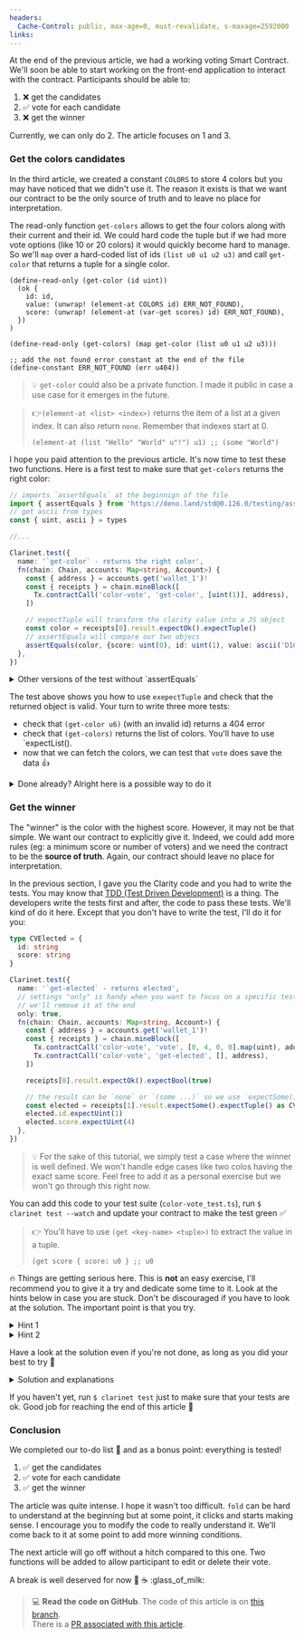 ```yaml
---
headers:
  Cache-Control: public, max-age=0, must-revalidate, s-maxage=2592000
links:
---
```


At the end of the previous article, we had a working voting Smart Contract. We'll soon be able to start working on the front-end application to interact with the contract. Participants should be able to:
1. ❌ get the candidates
1. ✅ vote for each candidate
1. ❌ get the winner

Currently, we can only do 2. The article focuses on 1 and 3.

### Get the colors candidates

In the third article, we created a constant `COLORS` to store 4 colors but you may have noticed that we didn't use it. The reason it exists is that we want our contract to be the only source of truth and to leave no place for interpretation.

The read-only function `get-colors` allows to get the four colors along with their current and their id. We could hard code the tuple but if we had more vote options (like 10 or 20 colors) it would quickly become hard to manage. So we'll `map` over a hard-coded list of ids `(list u0 u1 u2 u3)` and call `get-color` that returns a tuple for a single color.

```clarity
(define-read-only (get-color (id uint))
  (ok {
    id: id,
    value: (unwrap! (element-at COLORS id) ERR_NOT_FOUND),
    score: (unwrap! (element-at (var-get scores) id) ERR_NOT_FOUND),
  })
)

(define-read-only (get-colors) (map get-color (list u0 u1 u2 u3)))

;; add the not found error constant at the end of the file
(define-constant ERR_NOT_FOUND (err u404))
```

> :bulb: `get-color` could also be a private function. I made it public in case a use case for it emerges in the future.

> :point_right:`(element-at <list> <index>)` returns the item of a list at a given index. It can also return `none`. Remember that indexes start at 0.
> ```clarity
> (element-at (list "Hello" "World" u"!") u1) ;; (some "World")
> ```

I hope you paid attention to the previous article. It's now time to test these two functions.
Here is a first test to make sure that `get-colors` returns the right color:

```ts
// imports `assertEquals` at the beginnign of the file
import { assertEquals } from 'https://deno.land/std@0.126.0/testing/asserts.ts'
// get ascii from types
const { uint, ascii } = types

//...

Clarinet.test({
  name: '`get-color` - returns the right color',
  fn(chain: Chain, accounts: Map<string, Account>) {
    const { address } = accounts.get('wallet_1')!
    const { receipts } = chain.mineBlock([
      Tx.contractCall('color-vote', 'get-color', [uint(1)], address),
    ])

    // expectTuple will transform the clarity value into a JS object
    const color = receipts[0].result.expectOk().expectTuple()
    // assertEquals will compare our two objecs
    assertEquals(color, {score: uint(0), id: uint(1), value: ascii('D1C0A8') })
  },
})
```

<details>
<summary>Other versions of the test without `assertEquals`</summary>

```ts
// I named the type `CV` for `Clarity Value`
// we expect an object where every value is a string
// { id: "u1", score: "u0", value: '"D1C0A8"' }
type CVColor = {
  id: string
  score: string
  value: string
}

Clarinet.test({
  name: '`get-color` - returns the right color',
  fn(chain: Chain, accounts: Map<string, Account>) {
    const { address } = accounts.get('wallet_1')!
    const { receipts } = chain.mineBlock([
      Tx.contractCall('color-vote', 'get-color', [uint(1)], address),
    ])

    // `as CVColor` is not the cleanest way to do it but it's good enough
    const color = receipts[0].result.expectOk().expectTuple() as CVColor
    color.id.expectUint(1)
    color.score.expectUint(0)
    color.value.expectAscii('D1C0A8')
  },
})
```
</details>

The test above shows you how to use `exepectTuple` and check that the returned object is valid. Your turn to write three more tests:
- check that `(get-color u6)` (with an invalid id) returns a 404 error
- check that `(get-colors)` returns the list of colors. You'll have to use `expectList().
- now that we can fetch the colors, we can test that `vote` does save the data :+1:

<details>
<summary>Done already? Alright here is a possible way to do it</summary>

```ts
Clarinet.test({
  name: '`get-color` - returns 404 for invalid id',
  fn(chain: Chain, accounts: Map<string, Account>) {
    const { address } = accounts.get('wallet_1')!
    const { receipts } = chain.mineBlock([
      Tx.contractCall('color-vote', 'get-color', [uint(10)], address),
    ])

    receipts[0].result.expectErr().expectUint(404)
  },
})

Clarinet.test({
  name: '`get-colors` - returns the array of colors',
  fn(chain: Chain, accounts: Map<string, Account>) {
    const { address } = accounts.get('wallet_1')!
    const { receipts } = chain.mineBlock([
      Tx.contractCall('color-vote', 'get-colors', [], address),
    ])

    const colors = receipts[0].result.expectList()

    const expectedColors = ['F97316', 'D1C0A8', '2563EB', '65A30D']
    colors.forEach((colorTuple, i) => {
      const color = colorTuple.expectOk().expectTuple() as CVColor
      color.id.expectUint(i)
      color.value.expectAscii(expectedColors[i])
    })
  },
})

Clarinet.test({
  name: '`vote` - sets the vote values',
  fn(chain: Chain, accounts: Map<string, Account>) {
    const { address } = accounts.get('wallet_1')!
    const { receipts } = chain.mineBlock([
      Tx.contractCall('color-vote', 'vote', [5, 4, 3, 2].map(uint), address),
      Tx.contractCall('color-vote', 'get-color', [uint(0)], address),
    ])

    receipts[0].result.expectOk()
    const color = receipts[1].result.expectOk().expectTuple() as CVColor
    color.score.expectUint(5)
  },
})
```
</details>


### Get the winner

The "winner" is the color with the highest score. However, it may not be that simple. We want our contract to explicitly give it. Indeed, we could add more rules (eg: a minimum score or number of voters) and we need the contract to be the **source of truth**. Again, our contract should leave no place for interpretation.

In the previous section, I gave you the Clarity code and you had to write the tests. You may know that [TDD (Test Driven Development)](https://en.wikipedia.org/wiki/Test-driven_development) is a thing. The developers write the tests first and after, the code to pass these tests. We'll kind of do it here. Except that you don't have to write the test, I'll do it for you:


```ts
type CVElected = {
  id: string
  score: string
}

Clarinet.test({
  name: '`get-elected` - returns elected',
  // settings "only" is handy when you want to focus on a specific test
  // we'll remove it at the end
  only: true,
  fn(chain: Chain, accounts: Map<string, Account>) {
    const { address } = accounts.get('wallet_1')!
    const { receipts } = chain.mineBlock([
      Tx.contractCall('color-vote', 'vote', [0, 4, 0, 0].map(uint), address),
      Tx.contractCall('color-vote', 'get-elected', [], address),
    ])

    receipts[0].result.expectOk().expectBool(true)

    // the result can be `none` or `(some ...)` so we use `expectSome()`
    const elected = receipts[1].result.expectSome().expectTuple() as CVElected
    elected.id.expectUint(1)
    elected.score.expectUint(4)
  },
})
```

> :bulb: For the sake of this tutorial, we simply test a case where the winner is well defined. We won't handle edge cases like two colos having the exact same score. Feel free to add it as a personal exercise but we won't go through this right now.

You can add this code to your test suite (`color-vote_test.ts`), run `$ clarinet test --watch` and update your contract to make the test green :white_check_mark:

> :point_right: You'll have to use `(get <key-name> <tuple>)` to extract the value in a tuple.
>```clarity
> (get score { score: u0 } ;; u0
>```

:fire: Things are getting serious here. This is **not** an easy exercise, I'll recommend you to give it a try and dedicate some time to it. Look at the hints below in case you are stuck. Don't be discouraged if you have to look at the solution. The important point is that you try.


<details>
<summary>Hint 1</summary>

Similarly to `get-colors`, we'll want to iterate on the color IDs, but we only want to return one of the colors. Or none. So we won't use `map` to iterate on the colors but `fold`. As always, have a look at the ["Iterate on lists" articles](/02-clarity-language/01-iterate-on-lists#fold) if you need to check how `fold` works.

Let's write the `get-elected` function that will call `find-best` on each id thanks to `fold`.  
This initial value of fold will be `none`.

```clarity
(define-read-only (get-elected) (fold find-best (list u0 u1 u2 u3) none))
```

Now your job is to write the `find-best` function.
</details>

<details>
<summary>Hint 2</summary>

The `find-best` function accepts two arguments.  
The first one will be passed each `id` of our list. It's named `next` as in "next ID to check".  
The second argument will be, for each iteration, the color with the current best score. It's initialized with `none` so to make our type consistent, it has to be optional.

Here is the signature of the function:

```clarity
(define-private (find-best
  (next uint)
  (current (optional { id: uint, score: uint }))
)
  ;; ...
)
```

Complete the function so that it returns `(some { id: uint, score: uint })`
</details>

Have a look at the solution even if you're not done, as long as you did your best to try :muscle:

<details>
<summary>Solution and explanations</summary>

The solution only takes a few lines but these lines are quite intense! Look at it and read the explanations below.

```clarity
(define-private (find-best
  (next uint)
  (current (optional { id: uint, score: uint }))
)
  (let ((next-score (unwrap-panic (element-at (var-get scores) next))))
    (if (> next-score (default-to u0 (get score current)))
      (some { id: next, score: next-score })
      current
    )
  )
)

(define-read-only (get-elected) (fold find-best (list u0 u1 u2 u3) none))
```

- Read the two hints above to know more about the scaffolding of `get-elected` and `find-best`
- `let` allows us to store the `next-score` in a local variable
  - `(element-at (var-get scores) next)` gives the score of each id at each iteration
  - Since `element-at` can return `none`, we habe to `unwrap` the result. It's ok to use `unwrap-panic` because we are in a controlled private function that we only call with known ids.
- `if` handle our conditions, we want the `next-score` to be strictly greater than the current one
  - We use `(default-to u0 (get score current))` since `current` can be `none`
  - If the condition is true, we return `(some { id: next, score: next-score })`, meaning that the "next" color replaces the current one. `some` is needed since `current` can also be `none`
  - If the condition is false, the current winner stays the current winner so we return it
</details>

If you haven't yet, run `$ clarinet test` just to make sure that your tests are ok. Good job for reaching the end of this article :muscle:

### Conclusion

We completed our to-do list :tada: and as a bonus point: everything is tested!
1. ✅ get the candidates
1. ✅ vote for each candidate
1. ✅ get the winner

The article was quite intense. I hope it wasn't too difficult. `fold` can be hard to understand at the beginning but at some point, it clicks and starts making sense. I encourage you to modify the code to really understand it. We'll come back to it at some point to add more winning conditions.

The next article will go off without a hitch compared to this one. Two functions will be added to allow participant to edit or delete their vote.

A break is well deserved for now :tea: :coffee: :glass_of_milk:

> 💻 **Read the code on GitHub**. The code of this article is on [this branch](https://github.com/hugocaillard/clarity-voting-tuto/tree/step-5).  
> There is a [PR associated with this article](https://github.com/hugocaillard/clarity-voting-tuto/pull/5).
